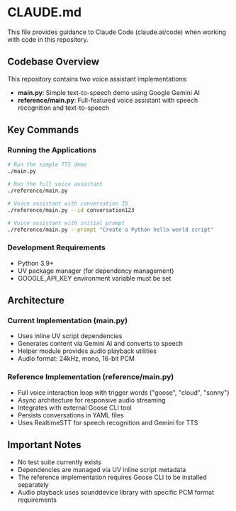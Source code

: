 # CLAUDE.md

This file provides guidance to Claude Code (claude.ai/code) when working with code in this repository.

## Codebase Overview

This repository contains two voice assistant implementations:
- **main.py**: Simple text-to-speech demo using Google Gemini AI
- **reference/main.py**: Full-featured voice assistant with speech recognition and text-to-speech

## Key Commands

### Running the Applications

```bash
# Run the simple TTS demo
./main.py

# Run the full voice assistant
./reference/main.py

# Voice assistant with conversation ID
./reference/main.py --id conversation123

# Voice assistant with initial prompt
./reference/main.py --prompt "Create a Python hello world script"
```

### Development Requirements

- Python 3.9+
- UV package manager (for dependency management)
- GOOGLE_API_KEY environment variable must be set

## Architecture

### Current Implementation (main.py)
- Uses inline UV script dependencies
- Generates content via Gemini AI and converts to speech
- Helper module provides audio playback utilities
- Audio format: 24kHz, mono, 16-bit PCM

### Reference Implementation (reference/main.py)
- Full voice interaction loop with trigger words ("goose", "cloud", "sonny")
- Async architecture for responsive audio streaming
- Integrates with external Goose CLI tool
- Persists conversations in YAML files
- Uses RealtimeSTT for speech recognition and Gemini for TTS

## Important Notes

- No test suite currently exists
- Dependencies are managed via UV inline script metadata
- The reference implementation requires Goose CLI to be installed separately
- Audio playback uses sounddevice library with specific PCM format requirements